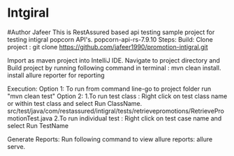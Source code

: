 # Intgiral
#Author Jafeer
This is RestAssured based api testing sample project for testing intigral popcorn API's.
popcorn-api-rs-7.9.10
Steps:
Build:
Clone project : git clone https://github.com/jafeer1990/promotion-intigral.git

Import as maven project into IntelliJ IDE.
Navigate to project directory and Build project by running following command in terminal : mvn clean install.
install allure reporter for reporting

Execution:
Option 1:
To run from command line-go to project folder
run "mvn clean test"
Option 2:
1.To run test class : Right click on test class name or within test class and select Run ClassName.
src/test/java/com/restassured/intigral/tests/retrievepromotions/RetrievePromotionTest.java
2.To run individual test : Right click on test case name and select Run TestName

Generate Reports:
Run following command to view allure reports: allure serve.
